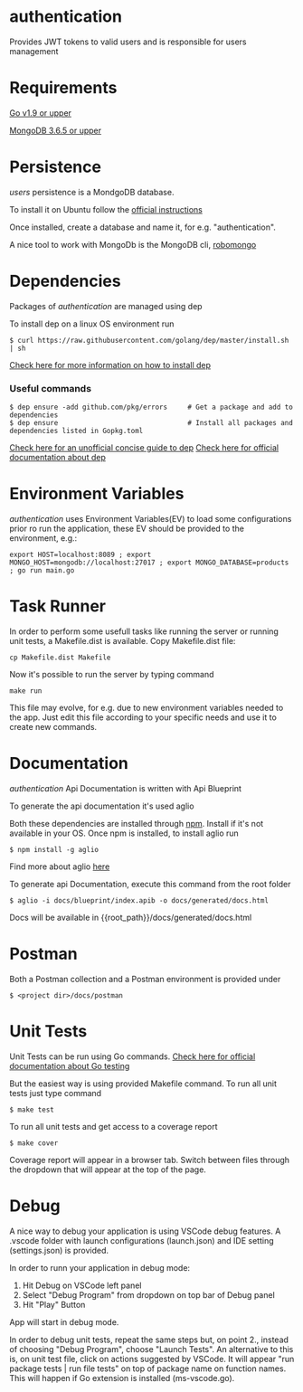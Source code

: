 # authentication
Provides JWT tokens to valid users and is responsible for users management

# Requirements
[Go v1.9 or upper](https://golang.org/doc/install)

[MongoDB 3.6.5 or upper](https://www.mongodb.com/)

# Persistence
*users* persistence is a MondgoDB database.

To install it on Ubuntu follow the [official instructions](https://docs.mongodb.com/manual/tutorial/install-mongodb-on-ubuntu/)

Once installed, create a database and name it, for e.g. "authentication".

A nice tool to work with MongoDb is the MongoDB cli, [robomongo](https://robomongo.org/download)

# Dependencies
Packages of *authentication* are managed using dep

To install dep on a linux OS environment run
```
$ curl https://raw.githubusercontent.com/golang/dep/master/install.sh | sh
```
[Check here for more information on how to install dep](https://golang.github.io/dep/docs/installation.html)

### Useful commands
```
$ dep ensure -add github.com/pkg/errors     # Get a package and add to dependencies
$ dep ensure                                # Install all packages and dependencies listed in Gopkg.toml
```

[Check here for an unofficial concise guide to dep](https://gist.github.com/subfuzion/12342599e26f5094e4e2d08e9d4ad50d)
[Check here for official documentation about dep](https://golang.github.io/dep/docs/introduction.html)


# Environment Variables
*authentication* uses Environment Variables(EV) to load some configurations
prior ro run the application, these EV should be provided to the environment, e.g.: 

```
export HOST=localhost:8089 ; export MONGO_HOST=mongodb://localhost:27017 ; export MONGO_DATABASE=products ; go run main.go
```

# Task Runner
In order to perform some usefull tasks like running the server or running unit tests, a Makefile.dist is available.
Copy Makefile.dist file:

```
cp Makefile.dist Makefile
```
Now it's possible to run the server by typing command

```
make run
```

This file may evolve, for e.g. due to new environment variables needed to the app. Just edit this file according to your specific needs and use it 
to create new commands.

# Documentation
*authentication* Api Documentation is written with Api Blueprint

To generate the api documentation it's used aglio

Both these dependencies are installed through [npm](https://www.npmjs.com/package/npm). Install if it's not available in your OS. 
Once npm is installed, to install aglio run

```
$ npm install -g aglio
```
Find more about aglio [here](https://www.npmjs.com/package/aglio)


To generate api Documentation, execute this command from the root folder
```
$ aglio -i docs/blueprint/index.apib -o docs/generated/docs.html
```

Docs will be available in {{root_path}}/docs/generated/docs.html


# Postman
Both a Postman collection and a Postman environment is provided under  

```
$ <project dir>/docs/postman
```

# Unit Tests
Unit Tests can be run using Go commands. [Check here for official documentation about Go testing](https://golang.org/pkg/testing/)

But the easiest way is using provided Makefile command.
To run all unit tests just type command

```
$ make test
```

To run all unit tests and get access to a coverage report

```
$ make cover
```
Coverage report will appear in a browser tab. Switch between files through the dropdown that will appear at the top of the page.

# Debug
A nice way to debug your application is using VSCode debug features.
A .vscode folder with launch configurations (launch.json) and IDE setting (settings.json) is provided. 

In order to runn your application in debug mode:

1. Hit Debug on VSCode left panel
2. Select "Debug Program" from dropdown on top bar of Debug panel
3. Hit "Play" Button

App will start in debug mode.

In order to debug unit tests, repeat the same steps but, on point 2., instead of choosing  "Debug Program", choose "Launch Tests".
An alternative to this is, on unit test file, click on actions suggested by VSCode. It will appear "run package tests | run file tests" on top of package name on function names. This will happen if Go extension is installed (ms-vscode.go).